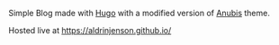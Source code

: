 Simple Blog made with [Hugo](https://gohugo.io/) with a modified version of [Anubis](https://github.com/mitrichius/hugo-theme-anubis) theme.

Hosted live at https://aldrinjenson.github.io/
